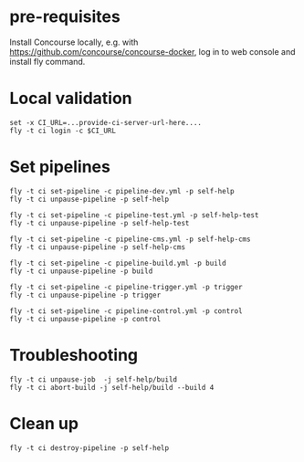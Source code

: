 # pre-requisites

Install Concourse locally, e.g. with https://github.com/concourse/concourse-docker, 
log in to web console and install fly command.

# Local validation

    set -x CI_URL=...provide-ci-server-url-here....
    fly -t ci login -c $CI_URL

# Set pipelines

    fly -t ci set-pipeline -c pipeline-dev.yml -p self-help
    fly -t ci unpause-pipeline -p self-help

    fly -t ci set-pipeline -c pipeline-test.yml -p self-help-test
    fly -t ci unpause-pipeline -p self-help-test
    
    fly -t ci set-pipeline -c pipeline-cms.yml -p self-help-cms
    fly -t ci unpause-pipeline -p self-help-cms

    fly -t ci set-pipeline -c pipeline-build.yml -p build
    fly -t ci unpause-pipeline -p build
    
    fly -t ci set-pipeline -c pipeline-trigger.yml -p trigger
    fly -t ci unpause-pipeline -p trigger

    fly -t ci set-pipeline -c pipeline-control.yml -p control
    fly -t ci unpause-pipeline -p control

# Troubleshooting

    fly -t ci unpause-job  -j self-help/build 
    fly -t ci abort-build -j self-help/build --build 4 

# Clean up

    fly -t ci destroy-pipeline -p self-help
    